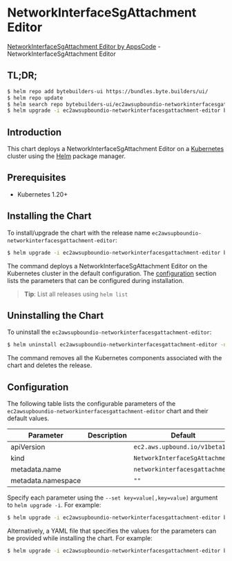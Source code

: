 # NetworkInterfaceSgAttachment Editor

[NetworkInterfaceSgAttachment Editor by AppsCode](https://byte.builders) - NetworkInterfaceSgAttachment Editor

## TL;DR;

```bash
$ helm repo add bytebuilders-ui https://bundles.byte.builders/ui/
$ helm repo update
$ helm search repo bytebuilders-ui/ec2awsupboundio-networkinterfacesgattachment-editor --version=v0.4.18
$ helm upgrade -i ec2awsupboundio-networkinterfacesgattachment-editor bytebuilders-ui/ec2awsupboundio-networkinterfacesgattachment-editor -n default --create-namespace --version=v0.4.18
```

## Introduction

This chart deploys a NetworkInterfaceSgAttachment Editor on a [Kubernetes](http://kubernetes.io) cluster using the [Helm](https://helm.sh) package manager.

## Prerequisites

- Kubernetes 1.20+

## Installing the Chart

To install/upgrade the chart with the release name `ec2awsupboundio-networkinterfacesgattachment-editor`:

```bash
$ helm upgrade -i ec2awsupboundio-networkinterfacesgattachment-editor bytebuilders-ui/ec2awsupboundio-networkinterfacesgattachment-editor -n default --create-namespace --version=v0.4.18
```

The command deploys a NetworkInterfaceSgAttachment Editor on the Kubernetes cluster in the default configuration. The [configuration](#configuration) section lists the parameters that can be configured during installation.

> **Tip**: List all releases using `helm list`

## Uninstalling the Chart

To uninstall the `ec2awsupboundio-networkinterfacesgattachment-editor`:

```bash
$ helm uninstall ec2awsupboundio-networkinterfacesgattachment-editor -n default
```

The command removes all the Kubernetes components associated with the chart and deletes the release.

## Configuration

The following table lists the configurable parameters of the `ec2awsupboundio-networkinterfacesgattachment-editor` chart and their default values.

|     Parameter      | Description |                  Default                  |
|--------------------|-------------|-------------------------------------------|
| apiVersion         |             | <code>ec2.aws.upbound.io/v1beta1</code>   |
| kind               |             | <code>NetworkInterfaceSgAttachment</code> |
| metadata.name      |             | <code>networkinterfacesgattachment</code> |
| metadata.namespace |             | <code>""</code>                           |


Specify each parameter using the `--set key=value[,key=value]` argument to `helm upgrade -i`. For example:

```bash
$ helm upgrade -i ec2awsupboundio-networkinterfacesgattachment-editor bytebuilders-ui/ec2awsupboundio-networkinterfacesgattachment-editor -n default --create-namespace --version=v0.4.18 --set apiVersion=ec2.aws.upbound.io/v1beta1
```

Alternatively, a YAML file that specifies the values for the parameters can be provided while
installing the chart. For example:

```bash
$ helm upgrade -i ec2awsupboundio-networkinterfacesgattachment-editor bytebuilders-ui/ec2awsupboundio-networkinterfacesgattachment-editor -n default --create-namespace --version=v0.4.18 --values values.yaml
```
